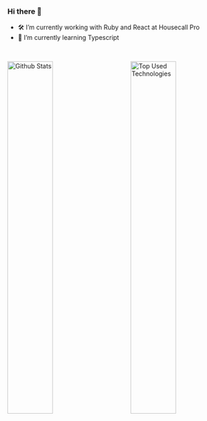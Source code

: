 ### Hi there 👋

- 🛠️ I’m currently working with Ruby and React at Housecall Pro
- 🌱 I’m currently learning Typescript
<br>
<p>
 <img width="45%" alt="Github Stats" src="https://github-readme-stats-steel-psi.vercel.app/api?username=jrh&show_icons=true&theme=solarized-dark&hide_rank=true&custom_title=Github%20Stats">
 <img align="right" width="45%" alt="Top Used Technologies" src="https://github-readme-stats-steel-psi.vercel.app/api/top-langs/?username=jrh&theme=solarized-dark&layout=compact">
</p>

<!--
**jrh/jrh** is a ✨ _special_ ✨ repository because its `README.md` (this file) appears on your GitHub profile.

Here are some ideas to get you started:

- 🔭 I’m currently working on ...
- 🌱 I’m currently learning ...
- 👯 I’m looking to collaborate on ...
- 🤔 I’m looking for help with ...
- 💬 Ask me about ...
- 📫 How to reach me: ...
- 😄 Pronouns: ...
- ⚡ Fun fact: ...
-->
